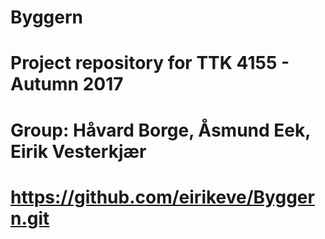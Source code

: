 # Byggern
# Project repository for TTK 4155 - Autumn 2017
# Group: Håvard Borge, Åsmund Eek, Eirik Vesterkjær

# https://github.com/eirikeve/Byggern.git
